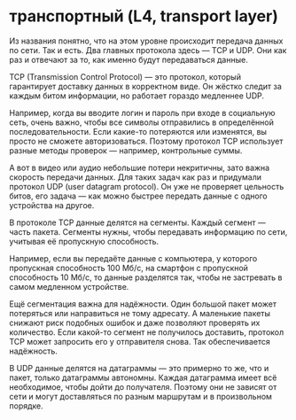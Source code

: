 транспортный (L4, transport layer)
========================

Из названия понятно, что на этом уровне происходит передача данных по сети. Так и есть. Два главных протокола здесь — TCP и UDP. Они как раз и отвечают за то, как именно будут передаваться данные.

TCP (Transmission Control Protocol) — это протокол, который гарантирует доставку данных в корректном виде. Он жёстко следит за каждым битом информации, но работает гораздо медленнее UDP.

Например, когда вы вводите логин и пароль при входе в социальную сеть, очень важно, чтобы все символы отправились в определённой последовательности. Если какие-то потеряются или изменятся, вы просто не сможете авторизоваться. Поэтому протокол TCP использует разные методы проверок — например, контрольные суммы.

А вот в видео или аудио небольшие потери некритичны, зато важна скорость передачи данных. Для таких задач как раз и придумали протокол UDP (user datagram protocol). Он уже не проверяет цельность битов, его задача — как можно быстрее передать данные с одного устройства на другое.

В протоколе TCP данные делятся на сегменты. Каждый сегмент — часть пакета. Сегменты нужны, чтобы передавать информацию по сети, учитывая её пропускную способность.

Например, если вы передаёте данные с компьютера, у которого пропускная способность 100 Мб/c, на смартфон с пропускной способность 10 Мб/c, то данные разделятся так, чтобы не застревать в самом медленном устройстве.

Ещё сегментация важна для надёжности. Один большой пакет может потеряться или направиться не тому адресату. А маленькие пакеты снижают риск подобных ошибок и даже позволяют проверять их количество. Если какой-то сегмент не получилось доставить, протокол TCP может запросить его у отправителя снова. Так обеспечивается надёжность.

В UDP данные делятся на датаграммы — это примерно то же, что и пакет, только датаграммы автономны. Каждая датаграмма имеет всё необходимое, чтобы дойти до получателя. Поэтому они не зависят от сети и могут доставляться по разным маршрутам и в произвольном порядке.